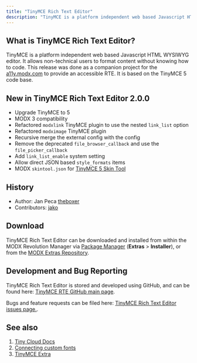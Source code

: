```yaml
---
title: "TinyMCE Rich Text Editor"
description: "TinyMCE is a platform independent web based Javascript HTML WYSIWYG editor. It allows non-technical users to format content without knowing how to code"
---
```


## What is TinyMCE Rich Text Editor?

TinyMCE is a platform independent web based Javascript HTML WYSIWYG editor. It allows non-technical users to format content without knowing how to code. This release was done as a companion project for the [a11y.modx.com](https://a11y.modx.com) to provide an accessible RTE. It is based on the TinyMCE 5 code base. 

## New in TinyMCE Rich Text Editor 2.0.0

    
- Upgrade TinyMCE to 5
- MODX 3 compatibility
- Refactored `modxlink` TinyMCE plugin to use the nested `link_list` option
- Refactored `modximage` TinyMCE plugin
- Recursive merge the external config with the config
- Remove the deprecated `file_browser_callback` and use the `file_picker_callback`
- Add `link_list_enable` system setting
- Allow direct JSON based `style_formats` items
- MODX `skintool.json` for [TinyMCE 5 Skin Tool](http://skin.tiny.cloud/t5/)


## History

- Author: Jan Peca [theboxer](https://github.com/theboxer)
- Contributors: [jako](https://modx.com/extras/author/jako)

## Download

TinyMCE Rich Text Editor can be downloaded and installed from within the MODX Revolution Manager via [Package Manager](developing-in-modx/advanced-development/package-management "Package Manager") (**Extras** > **Installer**), or from the [MODX Extras Repository](https://modx.com/extras/package/tinymcerichtexteditor).

## Development and Bug Reporting

TinyMCE Rich Text Editor is stored and developed using GitHub, and can be found here: [TinyMCE RTE GitHub main page](https://github.com/modxcms/tinymce-rte).

Bugs and feature requests can be filed here: [TinyMCE Rich Text Editor issues page.](https://github.com/modxcms/tinymce-rte/issues).

## See also

1. [Tiny Cloud Docs](https://www.tiny.cloud/docs/)
2. [Connecting custom fonts](extras/tinymcerte/customfonts)
3. [TinyMCE Extra](extras/tinymce)